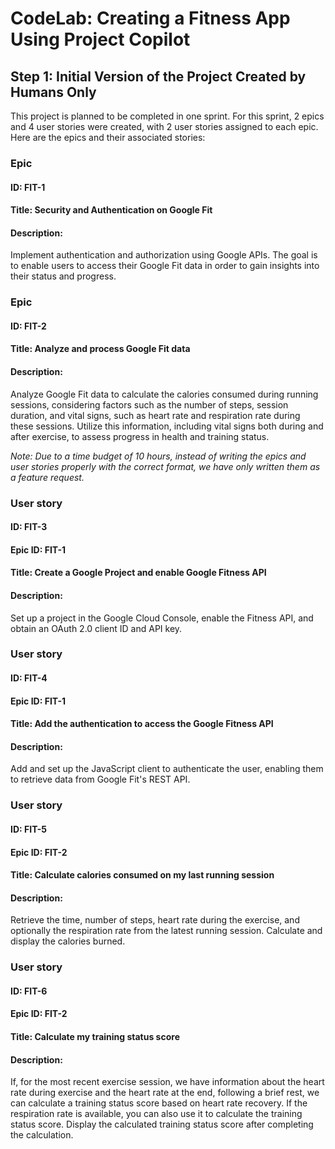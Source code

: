 # CodeLab: Creating a Fitness App Using Project Copilot
## Step 1: Initial Version of the Project Created by Humans Only
This project is planned to be completed in one sprint. For this sprint, 2 epics and 4 user stories were created, with 2 user stories assigned to each epic. Here are the epics and their associated stories:

### Epic
#### ID: FIT-1
#### Title: Security and Authentication on Google Fit
#### Description:
Implement authentication and authorization using Google APIs. The goal is to enable users to access their Google Fit data in order to gain insights into their status and progress.

### Epic
#### ID: FIT-2
#### Title: Analyze and process Google Fit data
#### Description:
Analyze Google Fit data to calculate the calories consumed during running sessions, considering factors such as the number of steps, session duration, and vital signs, such as heart rate and respiration rate during these sessions. Utilize this information, including vital signs both during and after exercise, to assess progress in health and training status.

_Note: Due to a time budget of 10 hours, instead of writing the epics and user stories properly with the correct format, we have only written them as a feature request._

### User story
#### ID: FIT-3
#### Epic ID: FIT-1
#### Title: Create a Google Project and enable Google Fitness API
#### Description:
Set up a project in the Google Cloud Console, enable the Fitness API, and obtain an OAuth 2.0 client ID and API key.

### User story
#### ID: FIT-4
#### Epic ID: FIT-1
#### Title: Add the authentication to access the Google Fitness API
#### Description:
Add and set up the JavaScript client to authenticate the user, enabling them to retrieve data from Google Fit's REST API.

### User story
#### ID: FIT-5
#### Epic ID: FIT-2
#### Title: Calculate calories consumed on my last running session
#### Description:
Retrieve the time, number of steps, heart rate during the exercise, and optionally the respiration rate from the latest running session. Calculate and display the calories burned.

### User story
#### ID: FIT-6
#### Epic ID: FIT-2
#### Title: Calculate my training status score
#### Description:
If, for the most recent exercise session, we have information about the heart rate during exercise and the heart rate at the end, following a brief rest, we can calculate a training status score based on heart rate recovery. If the respiration rate is available, you can also use it to calculate the training status score. Display the calculated training status score after completing the calculation.
